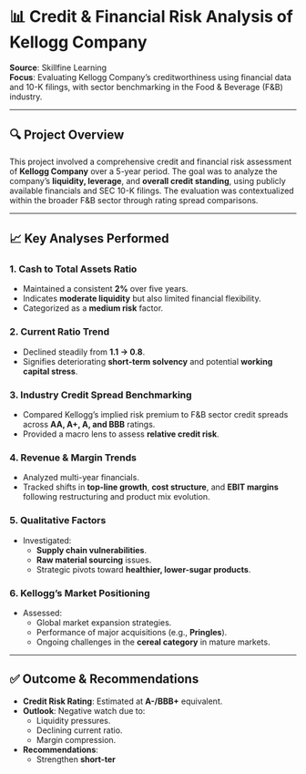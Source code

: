 # 📊 Credit & Financial Risk Analysis of Kellogg Company 

**Source**: Skillfine Learning  
**Focus**: Evaluating Kellogg Company’s creditworthiness using financial data and 10-K filings, with sector benchmarking in the Food & Beverage (F&B) industry.

---

## 🔍 Project Overview

This project involved a comprehensive credit and financial risk assessment of **Kellogg Company** over a 5-year period. The goal was to analyze the company’s **liquidity, leverage**, and **overall credit standing**, using publicly available financials and SEC 10-K filings. The evaluation was contextualized within the broader F&B sector through rating spread comparisons.

---

## 📈 Key Analyses Performed

### 1. **Cash to Total Assets Ratio**
- Maintained a consistent **2%** over five years.
- Indicates **moderate liquidity** but also limited financial flexibility.
- Categorized as a **medium risk** factor.

### 2. **Current Ratio Trend**
- Declined steadily from **1.1 → 0.8**.
- Signifies deteriorating **short-term solvency** and potential **working capital stress**.

### 3. **Industry Credit Spread Benchmarking**
- Compared Kellogg’s implied risk premium to F&B sector credit spreads across **AA, A+, A, and BBB** ratings.
- Provided a macro lens to assess **relative credit risk**.

### 4. **Revenue & Margin Trends**
- Analyzed multi-year financials.
- Tracked shifts in **top-line growth**, **cost structure**, and **EBIT margins** following restructuring and product mix evolution.

### 5. **Qualitative Factors**
- Investigated:
  - **Supply chain vulnerabilities**.
  - **Raw material sourcing** issues.
  - Strategic pivots toward **healthier, lower-sugar products**.

### 6. **Kellogg’s Market Positioning**
- Assessed:
  - Global market expansion strategies.
  - Performance of major acquisitions (e.g., **Pringles**).
  - Ongoing challenges in the **cereal category** in mature markets.

---

## ✅ Outcome & Recommendations

- **Credit Risk Rating**: Estimated at **A-/BBB+** equivalent.
- **Outlook**: Negative watch due to:
  - Liquidity pressures.
  - Declining current ratio.
  - Margin compression.
- **Recommendations**:
  - Strengthen **short-ter**

